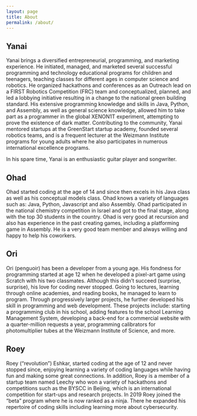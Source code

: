 ```yaml
---
layout: page
title: About
permalink: /about/
---
```


## Yanai
Yanai brings a diversified entrepreneurial, programming, and marketing experience. He initiated, managed, and marketed several successful programming and technology educational programs for children and teenagers, teaching classes for different ages in computer science and robotics. He organized hackathons and conferences as an Outreach lead on a FIRST Robotics Competition (FRC) team and conceptualized, planned, and led a lobbying initiative resulting in a change to the national green building standard.
His extensive programming knowledge and skills in Java, Python, and Assembly, as well as general science knowledge, allowed him to take part as a programmer in the global XENON1T experiment, attempting to prove the existence of dark matter.
Contributing to the community, Yanai mentored startups at the GreenStart startup academy, founded several robotics teams, and is a frequent lecturer at the Weizmann Institute programs for young adults where he also participates in numerous international excellence programs.

In his spare time, Yanai is an enthusiastic guitar player and songwriter.


## Ohad

Ohad started coding at the age of 14 and since then excels in his Java class as well as his conceptual models class. Ohad knows a variety of languages such as: Java, Python, Javascript and also Assembly. Ohad participated in the national chemistry competition in Israel and got to the final stage, along with the top 30 students in the country. Ohad is very good at recursion and also has experience in the past creating games, including a platforming game in Assembly. He is a very good team member and always willing and happy to help his coworkers.

## Ori

Ori (penguoir) has been a developer from a young age. His fondness for programming started at age 12 when he developed a pixel-art game using Scratch with his two classmates. Although this didn’t succeed (surprise, surprise), his love for coding never stopped. Going to lectures, learning through online academies, and reading books, he managed to learn to program.
Through progressively larger projects, he further developed his skill in programming and web development. These projects include: starting a programming club in his school, adding features to the school Learning Management System, developing a back-end for a commercial website with a quarter-million requests a year, programming calibrators for photomultiplier tubes at the Weizmann Institute of Science, and more.

## Roey

Roey (“revolution”) Eshkar, started coding at the age of 12 and never stopped since, enjoying learning a variety of coding languages while having fun and making some great connections. In addition, Roey is a member of a startup team named Leechy who won a variety of hackathons and competitions such as the BYSCC in Beijing, which is an international competition for start-ups and research projects. In 2019 Roey joined the “beta” program where he is now ranked as a ninja. There he expanded his repertoire of coding skills including learning more about cybersecurity.
